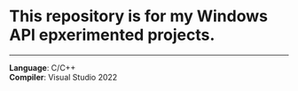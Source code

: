# This repository is for my Windows API epxerimented projects.
---
**Language**: C/C++<br>
**Compiler**: Visual Studio 2022<br>
